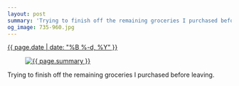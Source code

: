 ```yaml
---
layout: post
summary: 'Trying to finish off the remaining groceries I purchased before leaving.'
og_image: 735-960.jpg
---
```


<div class="post">
 <time>
  <a href="/735">
   {{ page.date | date: "%B %-d, %Y" }}
  </a>
 </time>
 <a href="/735">
  <figure data-taken="3/10/2018">
   <img alt="{{ page.summary }}" sizes="(min-width: 700px) 50vw, calc(100vw - 2rem)" src="{{ site.assets_url }}/735-480.jpg" srcset="{{ site.assets_url }}/735-240.jpg 240w, {{ site.assets_url }}/735-480.jpg 480w, {{ site.assets_url }}/735-720.jpg 720w, {{ site.assets_url }}/735-960.jpg 960w"/>
  </figure>
 </a>
 <span>
  Trying to finish off the remaining groceries I purchased before leaving.
 </span>
</div>
